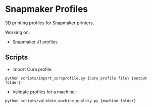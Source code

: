 # Snapmaker Profiles

3D printing profiles for Snapmaker printers.


Working on:
- Snapmaker J1 profiles


## Scripts

- Import Cura profile:
 
```Shell
python scripts/import_curaprofile.py {Cura profile file} {output folder}
```

- Validate profiles for a machine:

```Shell
python scripts/validate_machine_quality.py {machine folder}
```